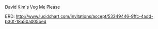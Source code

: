 David Kim's Veg Me Please

ERD:
http://www.lucidchart.com/invitations/accept/53349446-9ffc-4add-b30f-18a50a005bed

